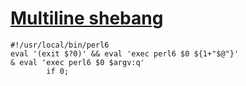 [1]: http://rosettacode.org/wiki/Multiline_shebang

# [Multiline shebang][1]

```perl6
#!/usr/local/bin/perl6
eval '(exit $?0)' && eval 'exec perl6 $0 ${1+"$@"}'
& eval 'exec perl6 $0 $argv:q'
        if 0;
```